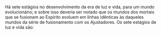 ﻿Há sete estágios no desenvolvimento da era de luz e vida, para um mundo evolucionário; e sobre isso deveria ser notado que os mundos dos mortais que se fusionam ao Espírito evoluem em linhas idênticas às daqueles mundos da série de fusionamento com os Ajustadores. Os sete estágios de luz e vida são: